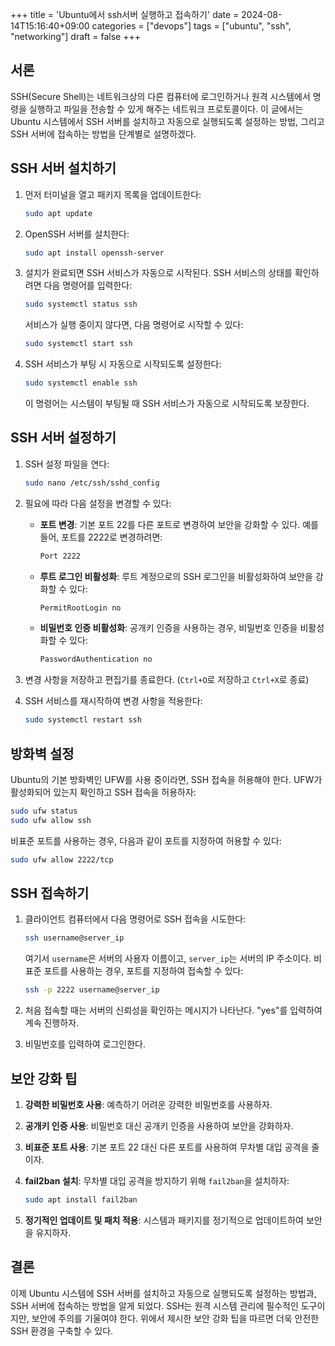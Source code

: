 +++
title = 'Ubuntu에서 ssh서버 실행하고 접속하기'
date = 2024-08-14T15:16:40+09:00
categories = ["devops"]
tags = ["ubuntu", "ssh", "networking"]
draft = false
+++

## 서론

SSH(Secure Shell)는 네트워크상의 다른 컴퓨터에 로그인하거나 원격 시스템에서 명령을 실행하고 파일을 전송할 수 있게 해주는 네트워크 프로토콜이다. 이 글에서는 Ubuntu 시스템에서 SSH 서버를 설치하고 자동으로 실행되도록 설정하는 방법, 그리고 SSH 서버에 접속하는 방법을 단계별로 설명하겠다.

## SSH 서버 설치하기

1. 먼저 터미널을 열고 패키지 목록을 업데이트한다:

    ```bash
    sudo apt update
    ```

2. OpenSSH 서버를 설치한다:

    ```bash
    sudo apt install openssh-server
    ```

3. 설치가 완료되면 SSH 서비스가 자동으로 시작된다. SSH 서비스의 상태를 확인하려면 다음 명령어를 입력한다:

    ```bash
    sudo systemctl status ssh
    ```

    서비스가 실행 중이지 않다면, 다음 명령어로 시작할 수 있다:

    ```bash
    sudo systemctl start ssh
    ```

4. SSH 서비스가 부팅 시 자동으로 시작되도록 설정한다:

    ```bash
    sudo systemctl enable ssh
    ```

    이 명령어는 시스템이 부팅될 때 SSH 서비스가 자동으로 시작되도록 보장한다.

## SSH 서버 설정하기

1. SSH 설정 파일을 연다:

    ```bash
    sudo nano /etc/ssh/sshd_config
    ```

2. 필요에 따라 다음 설정을 변경할 수 있다:

    - **포트 변경**: 기본 포트 22를 다른 포트로 변경하여 보안을 강화할 수 있다. 예를 들어, 포트를 2222로 변경하려면:

        ```bash
        Port 2222
        ```

    - **루트 로그인 비활성화**: 루트 계정으로의 SSH 로그인을 비활성화하여 보안을 강화할 수 있다:

        ```bash
        PermitRootLogin no
        ```

    - **비밀번호 인증 비활성화**: 공개키 인증을 사용하는 경우, 비밀번호 인증을 비활성화할 수 있다:

        ```bash
        PasswordAuthentication no
        ```

3. 변경 사항을 저장하고 편집기를 종료한다. (`Ctrl+O`로 저장하고 `Ctrl+X`로 종료)

4. SSH 서비스를 재시작하여 변경 사항을 적용한다:

    ```bash
    sudo systemctl restart ssh
    ```

## 방화벽 설정

Ubuntu의 기본 방화벽인 UFW를 사용 중이라면, SSH 접속을 허용해야 한다. UFW가 활성화되어 있는지 확인하고 SSH 접속을 허용하자:

```bash
sudo ufw status
sudo ufw allow ssh
```

비표준 포트를 사용하는 경우, 다음과 같이 포트를 지정하여 허용할 수 있다:

```bash
sudo ufw allow 2222/tcp
```

## SSH 접속하기

1. 클라이언트 컴퓨터에서 다음 명령어로 SSH 접속을 시도한다:

    ```bash
    ssh username@server_ip
    ```

    여기서 `username`은 서버의 사용자 이름이고, `server_ip`는 서버의 IP 주소이다. 비표준 포트를 사용하는 경우, 포트를 지정하여 접속할 수 있다:

    ```bash
    ssh -p 2222 username@server_ip
    ```

2. 처음 접속할 때는 서버의 신뢰성을 확인하는 메시지가 나타난다. "yes"를 입력하여 계속 진행하자.

3. 비밀번호를 입력하여 로그인한다.

## 보안 강화 팁

1. **강력한 비밀번호 사용**: 예측하기 어려운 강력한 비밀번호를 사용하자.
2. **공개키 인증 사용**: 비밀번호 대신 공개키 인증을 사용하여 보안을 강화하자.
3. **비표준 포트 사용**: 기본 포트 22 대신 다른 포트를 사용하여 무차별 대입 공격을 줄이자.
4. **fail2ban 설치**: 무차별 대입 공격을 방지하기 위해 `fail2ban`을 설치하자:

    ```bash
    sudo apt install fail2ban
    ```

5. **정기적인 업데이트 및 패치 적용**: 시스템과 패키지를 정기적으로 업데이트하여 보안을 유지하자.

## 결론

이제 Ubuntu 시스템에 SSH 서버를 설치하고 자동으로 실행되도록 설정하는 방법과, SSH 서버에 접속하는 방법을 알게 되었다. SSH는 원격 시스템 관리에 필수적인 도구이지만, 보안에 주의를 기울여야 한다. 위에서 제시한 보안 강화 팁을 따르면 더욱 안전한 SSH 환경을 구축할 수 있다.
